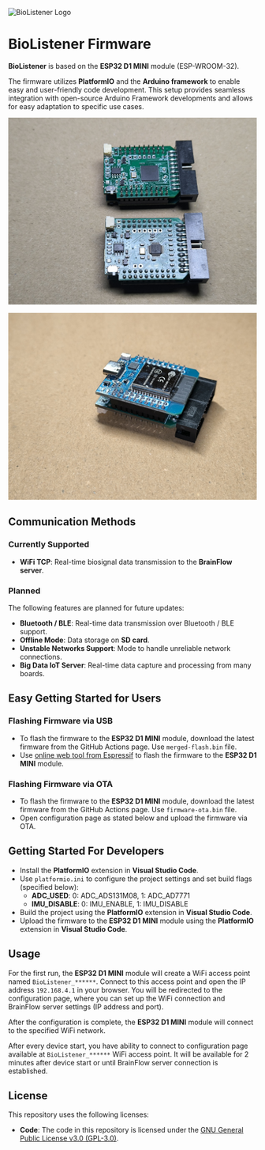 ![BioListener Logo](data/images/BioListener_Logo_1920х200.jpg "BioListener Logo")

# BioListener Firmware

**BioListener** is based on the **ESP32 D1 MINI** module (ESP-WROOM-32).

The firmware utilizes **PlatformIO** and the **Arduino framework** to enable easy and user-friendly code development. This setup provides seamless integration with open-source Arduino Framework developments and allows for easy adaptation to specific use cases.

<p align="center">
  <img alt="BioListener Boards v1.0" src="data/images/BioListener_boards_v1.0_prototypes.jpg" width="600">
</p>

<p align="center">
  <img alt="BioListener Boards v1.0" src="data/images/BioListener_boards_v1.0_esp32_prototypes.jpg" width="600">
</p>

## Communication Methods

### Currently Supported
- **WiFi TCP**: Real-time biosignal data transmission to the **BrainFlow server**.

### Planned
The following features are planned for future updates:
- **Bluetooth / BLE**: Real-time data transmission over Bluetooth / BLE support.
- **Offline Mode**: Data storage on **SD card**.
- **Unstable Networks Support**: Mode to handle unreliable network connections.
- **Big Data IoT Server**: Real-time data capture and processing from many boards.

## Easy Getting Started for Users
### Flashing Firmware via USB
- To flash the firmware to the **ESP32 D1 MINI** module, download the latest firmware from the GitHub Actions page. Use `merged-flash.bin` file.
- Use [online web tool from Espressif](https://espressif.github.io/esptool-js/) to flash the firmware to the **ESP32 D1 MINI** module.

### Flashing Firmware via OTA
- To flash the firmware to the **ESP32 D1 MINI** module, download the latest firmware from the GitHub Actions page. Use `firmware-ota.bin` file.
- Open configuration page as stated below and upload the firmware via OTA.

## Getting Started For Developers
- Install the **PlatformIO** extension in **Visual Studio Code**.
- Use `platformio.ini` to configure the project settings and set build flags (specified below):
  - **ADC_USED**:  0: ADC_ADS131M08, 1: ADC_AD7771
  - **IMU_DISABLE**: 0: IMU_ENABLE, 1: IMU_DISABLE
- Build the project using the **PlatformIO** extension in **Visual Studio Code**.
- Upload the firmware to the **ESP32 D1 MINI** module using the **PlatformIO** extension in **Visual Studio Code**.

## Usage
For the first run, the **ESP32 D1 MINI** module will create a WiFi access point named `BioListener_******`. Connect to this access point and open the IP address `192.168.4.1` in your browser. You will be redirected to the configuration page, where you can set up the WiFi connection and BrainFlow server settings (IP address and port).  

After the configuration is complete, the **ESP32 D1 MINI** module will connect to the specified WiFi network.  

After every device start, you have ability to connect to configuration page available at `BioListener_******` WiFi access point. It will be available for 2 minutes after device start or until BrainFlow server connection is established.

## License

This repository uses the following licenses:
- **Code**: The code in this repository is licensed under the [GNU General Public License v3.0 (GPL-3.0)](https://www.gnu.org/licenses/gpl-3.0.html).
